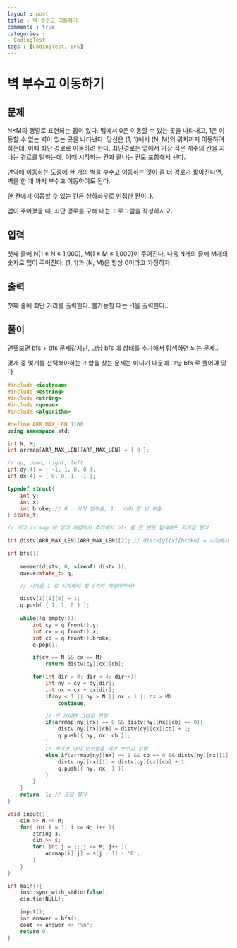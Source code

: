 ```yaml
---
layout : post
title : 벽 부수고 이동하기
comments : true
categories : 
- CodingTest
tags : [CodingTest, BFS]
---
```


# 벽 부수고 이동하기


## 문제
N×M의 행렬로 표현되는 맵이 있다. 맵에서 0은 이동할 수 있는 곳을 나타내고, 1은 이동할 수 없는 벽이 있는 곳을 나타낸다. 당신은 (1, 1)에서 (N, M)의 위치까지 이동하려 하는데, 이때 최단 경로로 이동하려 한다. 최단경로는 맵에서 가장 적은 개수의 칸을 지나는 경로를 말하는데, 이때 시작하는 칸과 끝나는 칸도 포함해서 센다.

만약에 이동하는 도중에 한 개의 벽을 부수고 이동하는 것이 좀 더 경로가 짧아진다면, 벽을 한 개 까지 부수고 이동하여도 된다.

한 칸에서 이동할 수 있는 칸은 상하좌우로 인접한 칸이다.

맵이 주어졌을 때, 최단 경로를 구해 내는 프로그램을 작성하시오.

## 입력
첫째 줄에 N(1 ≤ N ≤ 1,000), M(1 ≤ M ≤ 1,000)이 주어진다. 다음 N개의 줄에 M개의 숫자로 맵이 주어진다. (1, 1)과 (N, M)은 항상 0이라고 가정하자.

## 출력
첫째 줄에 최단 거리를 출력한다. 불가능할 때는 -1을 출력한다..


## 풀이

언뜻보면 bfs + dfs 문제같지만, 그냥 bfs 에 상태를 추가해서 탐색하면 되는 문제..

몇개 중 몇개를 선택해야하는 조합을 찾는 문제는 아니기 때문에 그냥 bfs 로 풀어야 맞다

```cpp
#include <iostream>
#include <cstring>
#include <string>
#include <queue>
#include <algorithm>

#define ARR_MAX_LEN 1100
using namespace std;

int N, M;
int arrmap[ARR_MAX_LEN][ARR_MAX_LEN] = { 0 };

// up, down, right, left
int dy[4] = { -1, 1, 0, 0 };
int dx[4] = { 0, 0, 1, -1 };

typedef struct{
    int y;
    int x;
    int broke; // 0 : 아직 안부숨, 1 : 이미 한 번 부숨
} state_t;

// 거리 arrmap 에 상태 개념까지 추가해서 bfs 를 한 번만 탐색해도 되게끔 한다.

int distv[ARR_MAX_LEN][ARR_MAX_LEN][2]; // distv[y][x][broke] = 시작에서의 거리(시작을 1로)

int bfs(){
    
    memset(distv, 0, sizeof( distv ));
    queue<state_t> q;

    // 시작울 1 로 시작해야 함 (거리 개념이라서)

    distv[1][1][0] = 1;
    q.push( { 1, 1, 0 } );
    
    while(!q.empty()){
        int cy = q.front().y;
        int cx = q.front().x;
        int cb = q.front().broke;
        q.pop();

        if(cy == N && cx == M) 
            return distv[cy][cx][cb];

        for(int dir = 0; dir < 4; dir++){
            int ny = cy + dy[dir];
            int nx = cx + dx[dir];
            if(ny < 1 || ny > N || nx < 1 || nx > M)
                continue;

            // 빈 칸이면 그대로 진행
            if(arrmap[ny][nx] == 0 && distv[ny][nx][cb] == 0){
                distv[ny][nx][cb] = distv[cy][cx][cb] + 1;
                q.push({ ny, nx, cb });
            }
            // 벽이면 아직 안부쉈을 때만 부수고 진행
            else if(arrmap[ny][nx] == 1 && cb == 0 && distv[ny][nx][1] == 0){
                distv[ny][nx][1] = distv[cy][cx][cb] + 1;
                q.push({ ny, nx, 1 });
            }   
        }
    }
    return -1; // 도달 불가
}

void input(){
    cin >> N >> M;
    for( int i = 1; i <= N; i++ ){
        string s;
        cin >> s;
        for( int j = 1; j <= M; j++ ){
            arrmap[i][j] = s[j - 1] - '0';
        }
    }
}

int main(){
    ios::sync_with_stdio(false);
    cin.tie(NULL);

    input();
    int answer = bfs();
    cout << answer << "\n";
    return 0;
}


```

